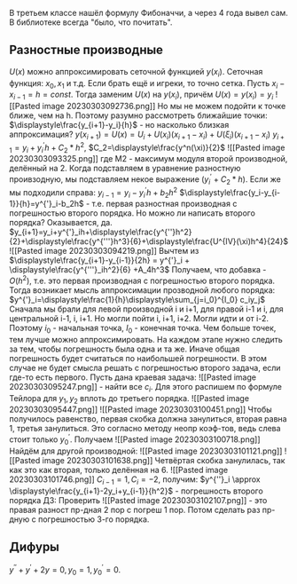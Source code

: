 В третьем классе нашёл формулу Фибоначчи, а через 4 года вывел сам. В библиотеке всегда "было, что почитать".
## Разностные производные
$U(x)$ можно аппроксимировать сеточной функцией $y(x_i)$.
Сеточная функция: $x_0, x_1$ и т.д. Если брать ещё и игреки, то точно сетка. Пусть $x_i-x_{i-1}=h=const$. Тогда заменим  $U(x)$ на $y(x_i)$, причём $U(x)= y(x_i) = y_i$
![[Pasted image 20230303092736.png]]
Но мы не можем подойти к точке ближе, чем на h. Поэтому разумно рассмотреть ближайшие точки:
$\displaystyle\frac{y_{i+1}-y_i}{h}$ - но насколько близкая аппроксимация?
$y(x_{i+1}) = U(x)= U_i+U(x_i)(x_{i+1}-x_i)+U(\xi_i)(x_{i+1}-x_i)$
$y_{i+1}=y_i+y^{'}_i h+C_2*h^2$, $C_2=\displaystyle\frac{y^n(\xi)}{2}$
![[Pasted image 20230303093325.png]]
где M2 - максимум модуля второй производной, делённый на 2.
Когда подставляем в уравнение разностную проивзодную, мы подставляем некое выражение ($y^{'}_i+C_2*h$). Если же мы подходили справа: $y_{i-1}=y_i-y^{'}_ih+b_2h^2$
$\displaystyle\frac{y_i-y_{i-1}}{h}=y^{'}_i-b_2h$ - т.е. первая разностная производная с погрешностью второго порядка. Но можно ли написать второго порядка? Оказывается, да.
$y_{i+1}=y_i+y^{'}_ih+\displaystyle\frac{y^{''}h^2}{2}+\displaystyle\frac{y^{'''}h^3}{6}+\displaystyle\frac{U^{IV}(\xi)h^4}{24}$
![[Pasted image 20230303094219.png]]
Вычтем из $\displaystyle\frac{y_{i+1}-y_{i-1}}{2h} = y^{'}_i + \displaystyle\frac{y^{'''}_ih^2}{6} +A_4h^3$
Получаем, что добавка - $O(h^2)$, т.е. это первая производная с погрешностью второго порядка. Тогда возникает мысль аппроксимации прозводной любого порядка:
$y^{'}_i=\displaystyle\frac{1}{h}\displaystyle\sum_{j=i_0}^{I_0} c_iy_j$
Сначала мы брали для левой производной i и i+1, для правой i-1 и i, для центральной i-1, i, i+1. Но могли пойти i, i+1, i+2. Могли идти и от i-2. Поэтому $i_0$ - начальная точка, $I_0$ - конечная точка. Чем больше точек, тем лучше можно аппроксимировать.
На каждом этапе нужно следить за тем, чтобы погрешность была одна и та же. Иначе общая погрешность будет считаться по наибольшей погрешности. В этом случае не будет смысла решать с погрешностью второго задача, если где-то есть первого.
Пусть дана краевая задача: ![[Pasted image 20230303095247.png]] - найти все $c_i$. Для этого распишем по формуле Тейлора для $y_1, y_2$ вплоть до третьего порядка. 
![[Pasted image 20230303095447.png]]
![[Pasted image 20230303100451.png]]
Чтобы получилось равенство, первая скобка должна занулиться, вторая равна 1, третья занулиться. Это согласно методу неопр коэф-тов, ведь слева стоит только $y^{'}_0$. Получаем ![[Pasted image 20230303100718.png]]
Найдём для другой производной:
![[Pasted image 20230303101121.png]]
![[Pasted image 20230303101638.png]]
Четвёртая скобка занулилась, так как это как вторая, только делённая на 6.
![[Pasted image 20230303101746.png]]
$C_{i-1}=1, C_i=-2$, получим:
$y^{''}_i \approx \displaystyle\frac{y_{i+1}-2y_i+y_{i-1}}{h^2}$ - погрешность второго порядка
ДЗ:
Проверить ![[Pasted image 20230303102107.png]] - это правая разност пр-дная 2 пор с погреш 1 пор. 
Потом сделать раз пр-дную с погрешностью 3-го порядка.
## Дифуры
$y^{''}+y^{'}+2y=0, y_0=1, y^{'}_0=0$. 

